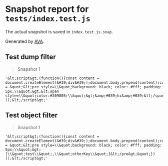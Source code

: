 # Snapshot report for `tests/index.test.js`

The actual snapshot is saved in `index.test.js.snap`.

Generated by [AVA](https://avajs.dev).

## Test dump filter

> Snapshot 1

    '&lt;script&gt;(function(){const content = document.createElement(&#39;div&#39;);document.body.prepend(content);content.innerHTML = &quot;&lt;pre style=\\&quot;background: black; color: #fff; padding: 5px;\\&quot;&gt;&lt;span style=\\&quot;color:#209805;\\&quot;&gt;&amp;#039;hi&amp;#039;&lt;/span&gt;&lt;/pre&gt;&quot;})();&lt;/script&gt;'

## Test object filter

> Snapshot 1

    '&lt;script&gt;(function(){const content = document.createElement(&#39;div&#39;);document.body.prepend(content);content.innerHTML = &quot;&lt;pre style=\\&quot;background: black; color: #fff; padding: 5px;\\&quot;&gt;[\\&quot;test\\&quot;,\\&quot;otherKey\\&quot;]&lt;/pre&gt;&quot;})();&lt;/script&gt;'
